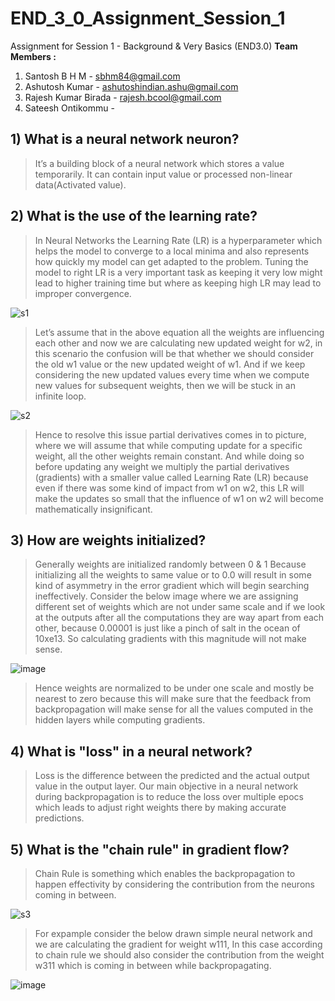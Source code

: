 
# END_3_0_Assignment_Session_1

Assignment for Session 1 - Background & Very Basics (END3.0)
**Team Members :**
1) Santosh B H M - sbhm84@gmail.com
2) Ashutosh Kumar - ashutoshindian.ashu@gmail.com
3) Rajesh Kumar Birada - rajesh.bcool@gmail.com
4) Sateesh Ontikommu - 


## 1)	What is a neural network neuron?
> It’s a building block of a neural network which stores a value temporarily. It can contain input value or processed non-linear data(Activated value).

## 2)	What is the use of the learning rate?
> In Neural Networks the Learning Rate (LR) is a hyperparameter which helps the model to converge to a local minima and also represents how quickly my model can get adapted to the problem. Tuning the model to right LR is a very important task as keeping it very low might lead to higher training time but where as keeping high LR may lead to improper convergence.

![s1](https://user-images.githubusercontent.com/56379895/134590343-11b601a3-0a5c-45f0-8381-4da46832e114.jpg)

> Let’s assume that in the above equation all the weights are influencing each other and now we are calculating new updated weight for w2, in this scenario the confusion will be that whether we should consider the old w1 value or the new updated weight of w1. And if we keep considering the new updated values every time when we compute new values for subsequent weights, then we will be stuck in an infinite loop. 

![s2](https://user-images.githubusercontent.com/56379895/134590474-9ffc0402-3db6-4f42-9b55-b1d31e0a9ab7.jpg)

> Hence to resolve this issue partial derivatives comes in to picture, where we will assume that while computing update for a specific weight, all the other weights remain constant. And while doing so before updating any weight we multiply the partial derivatives (gradients) with a smaller value called Learning Rate (LR) because even if there was some kind of impact from w1 on w2, this LR will make the updates so small that the influence of w1 on w2 will become mathematically insignificant.

## 3)	How are weights initialized?
> Generally weights are initialized randomly between 0 & 1 Because initializing all the weights to same value or to 0.0 will result in some kind of asymmetry in the error gradient which will begin searching ineffectively. Consider the below image where we are assigning different set of weights which are not under same scale and if we look at the outputs after all the computations they are way apart from each other, because 0.00001 is just like a pinch of salt in the ocean of 10xe13. So calculating gradients with this magnitude will not make sense.

![image](https://user-images.githubusercontent.com/56379895/134678208-d6227f71-34b7-4e37-92b5-edc9fe171474.png)

> Hence weights are normalized to be under one scale and mostly be nearest to zero because this will make sure that the feedback from backpropagation will make sense for all the values computed in the hidden layers while computing gradients.

## 4)	What is "loss" in a neural network?
> Loss is the difference between the predicted and the actual output value in the output layer. Our main objective in a neural network during backpropagation is to reduce the loss over multiple epocs which leads to adjust right weights there by making accurate predictions.

## 5)	What is the "chain rule" in gradient flow?
> Chain Rule is something which enables the backpropagation to happen effectivity by considering the contribution from the neurons coming in between. 

![s3](https://user-images.githubusercontent.com/56379895/134590501-30e98785-07cc-4362-a312-e13b003e5202.jpg)

> For expample consider the below drawn simple neural network and we are calculating the gradient for weight w111, In this case according to chain rule we should also consider the contribution from the weight w311 which is coming in between while backpropagating.

![image](https://user-images.githubusercontent.com/56379895/134678064-c6d7539e-0143-4855-8b41-6cc33f11f809.png)

  
